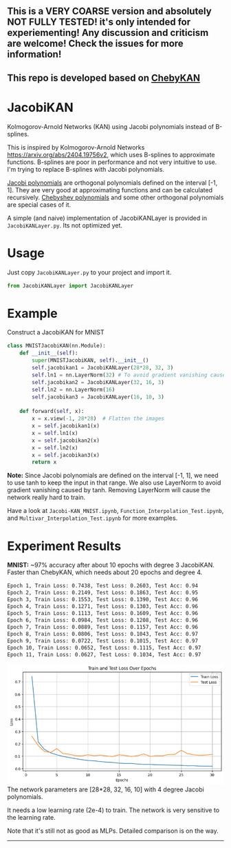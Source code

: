 ## This is a VERY COARSE version and absolutely NOT FULLY TESTED! it's only intended for experiementing! Any discussion and criticism are welcome! Check the issues for more information!

## This repo is developed based on [ChebyKAN](https://github.com/SynodicMonth/ChebyKAN/)

# JacobiKAN
Kolmogorov-Arnold Networks (KAN) using Jacobi polynomials instead of B-splines.

This is inspired by Kolmogorov-Arnold Networks <https://arxiv.org/abs/2404.19756v2>, which uses B-splines to approximate functions. B-splines are poor in performance and not very intuitive to use. I'm trying to replace B-splines with  Jacobi polynomials.

[Jacobi polynomials](https://en.wikipedia.org/wiki/Jacobi_polynomials) are orthogonal polynomials defined on the interval [-1, 1]. They are very good at approximating functions and can be calculated recursively. [Chebyshev polynomials](https://en.wikipedia.org/wiki/Chebyshev_polynomials) and some other orthogonal polynomials are special cases of it.

A simple (and naive) implementation of JacobiKANLayer is provided in `JacobiKANLayer.py`. Its not optimized yet.

# Usage
Just copy `JacobiKANLayer.py` to your project and import it.
```python
from JacobiKANLayer import JacobiKANLayer
```

# Example
Construct a JacobiKAN for MNIST
```python
class MNISTJacobiKAN(nn.Module):
    def __init__(self):
        super(MNISTJacobiKAN, self).__init__()
        self.jacobikan1 = JacobiKANLayer(28*28, 32, 3)
        self.ln1 = nn.LayerNorm(32) # To avoid gradient vanishing caused by tanh
        self.jacobikan2 = JacobiKANLayer(32, 16, 3)
        self.ln2 = nn.LayerNorm(16)
        self.jacobikan3 = JacobiKANLayer(16, 10, 3)

    def forward(self, x):
        x = x.view(-1, 28*28)  # Flatten the images
        x = self.jacobikan1(x)
        x = self.ln1(x)
        x = self.jacobikan2(x)
        x = self.ln2(x)
        x = self.jacobikan3(x)
        return x
```
**Note:** Since Jacobi polynomials are defined on the interval [-1, 1], we need to use tanh to keep the input in that range. We also use LayerNorm to avoid gradient vanishing caused by tanh. Removing LayerNorm will cause the network really hard to train.

Have a look at `Jacobi-KAN_MNIST.ipynb`, `Function_Interpolation_Test.ipynb`, and `Multivar_Interpolation_Test.ipynb` for more examples.

# Experiment Results
**MNIST:** ~97% accuracy after about 10 epochs with degree 3 JacobiKAN. Faster than ChebyKAN, which needs about 20 epochs and degree 4.
```
Epoch 1, Train Loss: 0.7438, Test Loss: 0.2603, Test Acc: 0.94
Epoch 2, Train Loss: 0.2149, Test Loss: 0.1863, Test Acc: 0.95
Epoch 3, Train Loss: 0.1553, Test Loss: 0.1390, Test Acc: 0.96
Epoch 4, Train Loss: 0.1271, Test Loss: 0.1303, Test Acc: 0.96
Epoch 5, Train Loss: 0.1113, Test Loss: 0.1609, Test Acc: 0.96
Epoch 6, Train Loss: 0.0984, Test Loss: 0.1208, Test Acc: 0.96
Epoch 7, Train Loss: 0.0889, Test Loss: 0.1157, Test Acc: 0.96
Epoch 8, Train Loss: 0.0806, Test Loss: 0.1043, Test Acc: 0.97
Epoch 9, Train Loss: 0.0722, Test Loss: 0.1015, Test Acc: 0.97
Epoch 10, Train Loss: 0.0652, Test Loss: 0.1115, Test Acc: 0.97
Epoch 11, Train Loss: 0.0627, Test Loss: 0.1034, Test Acc: 0.97
```
![MNIST](img/MNIST.png)
The network parameters are [28*28, 32, 16, 10] with 4 degree Jacobi polynomials.

It needs a low learning rate (2e-4) to train. The network is very sensitive to the learning rate.

Note that it's still not as good as MLPs. Detailed comparison is on the way.

---

<!-- **Function Interpolation:** converge faster than MLPs when the function is (mostly) smooth.


![alt text](img/Interpolation_fix.png)

JacobiKAN: [1, 8, 1] with 8 degree.
ChebyKAN:  [1, 8, 1] with 8 degree.
MLP:     [1, 128, 1] with Tanh.

With decent training, the MLP can achieve similar performance as ChebyKAN. Note that ChebyKAN shows some overfitting.

However ChebyKAN converges much faster than MLP.

![alt text](img/Convergence_Speed.png)


ChebyKAN: Adam, lr=0.01.
MLP: Adam, lr=0.03.

@5000 epoch, ChebyKAN has already converged, while MLP is still far from convergence.

![alt text](img/Early_Stopping.png)

# Future Work
More experiments and optimizations are needed to prove the correctness and effectiveness of ChebyKAN. 
Not sure if the current parameters initialization is optimal. Maybe Xavier initialization is better.
I'm not sure if the current implementation is correct. Any suggestions are welcome. -->